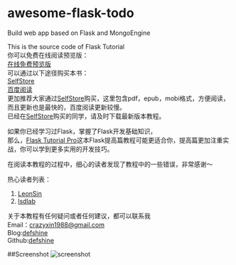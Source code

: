 awesome-flask-todo
==================

Build  web app based on Flask and MongoEngine  

This is the source code of Flask Tutorial  
你可以免费在线阅读预览版：  
[在线免费预览版](http://defshine.github.io/awesome-flask-todo/)   
可以通过以下途径购买本书：  
[SelfStore](https://selfstore.io/products/248)   
[百度阅读](http://yuedu.baidu.com/ebook/e49b9f7dbed5b9f3f90f1cfb)   
更加推荐大家通过[SelfStore](https://selfstore.io/products/248)购买，这里包含pdf，epub，mobi格式，方便阅读，而且更新也是最快的，百度阅读更新较慢。  
已经在[SelfStore](https://selfstore.io/products/248)购买的同学，请及时下载最新版本教程。  
  
如果你已经学习过Flask，掌握了Flask开发基础知识，  
那么，[Flask Tutorial Pro](https://selfstore.io/products/359)这本Flask提高篇教程可能更适合你，提高篇更加注重实战，你可以学到更多实用的开发技巧。

在阅读本教程的过程中，细心的读者发现了教程中的一些错误，非常感谢～  
  
热心读者列表：  
1. [LeonSin](https://github.com/LeonSin)  
2. [lsdlab](https://github.com/lsdlab)   

关于本教程有任何疑问或者任何建议，都可以联系我  
Email：[crazyxin1988@gmail.com](crazyxin1988@gmail.com)  
Blog:[defshine](http://defshine.github.io/)  
Github:[defshine](https://github.com/defshine)   


##Screenshot 
![screenshot](https://github.com/defshine/awesome-flask-todo/blob/master/screenshot/screenshot.png)
